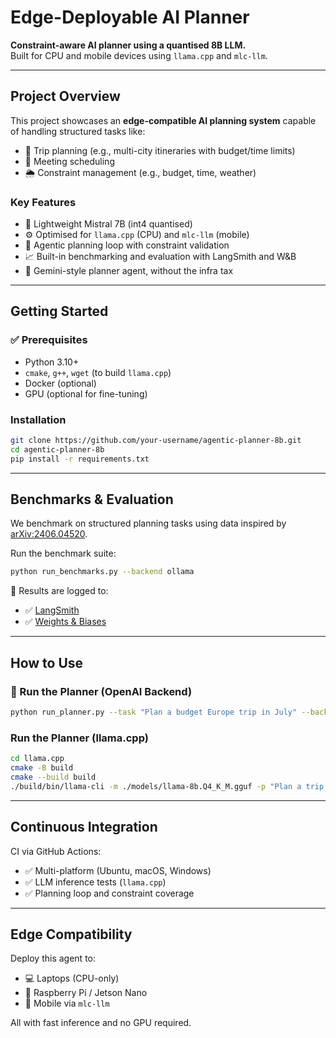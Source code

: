 # Edge-Deployable AI Planner

**Constraint-aware AI planner using a quantised 8B LLM.**  
Built for CPU and mobile devices using `llama.cpp` and `mlc-llm`.

---

## Project Overview

This project showcases an **edge-compatible AI planning system** capable of handling structured tasks like:

- 🧳 Trip planning (e.g., multi-city itineraries with budget/time limits)
- 📅 Meeting scheduling
- 🌦️ Constraint management (e.g., budget, time, weather)

### Key Features
- 🧠 Lightweight Mistral 7B (int4 quantised)
- ⚙️ Optimised for `llama.cpp` (CPU) and `mlc-llm` (mobile)
- 🔁 Agentic planning loop with constraint validation
- 📈 Built-in benchmarking and evaluation with LangSmith and W&B
- 🔬 Gemini-style planner agent, without the infra tax

---

##  Getting Started

### ✅ Prerequisites
- Python 3.10+
- `cmake`, `g++`, `wget` (to build `llama.cpp`)
- Docker (optional)
- GPU (optional for fine-tuning)

### Installation

```bash
git clone https://github.com/your-username/agentic-planner-8b.git
cd agentic-planner-8b
pip install -r requirements.txt
```

---

## Benchmarks & Evaluation

We benchmark on structured planning tasks using data inspired by [arXiv:2406.04520](https://arxiv.org/pdf/2406.04520).

Run the benchmark suite:
```bash
python run_benchmarks.py --backend ollama
```

🧠 Results are logged to:
- ✅ [LangSmith](https://smith.langchain.com/public/21b06a5d-4661-4594-874b-86cf733c142b/r)
- ✅ [Weights & Biases](https://wandb.ai/michael-sigamani-oxalatech/agentic-planner-8b)

---

## How to Use

### 🧪 Run the Planner (OpenAI Backend)

```bash
python run_planner.py --task "Plan a budget Europe trip in July" --backend openai
```

### Run the Planner (llama.cpp)

```bash
cd llama.cpp
cmake -B build
cmake --build build
./build/bin/llama-cli -m ./models/llama-8b.Q4_K_M.gguf -p "Plan a trip to Europe for two weeks under $3000"
```

---

## Continuous Integration

CI via GitHub Actions:
- ✅ Multi-platform (Ubuntu, macOS, Windows)
- ✅ LLM inference tests (`llama.cpp`)
- ✅ Planning loop and constraint coverage

---

## Edge Compatibility

Deploy this agent to:
- 💻 Laptops (CPU-only)
- 🍓 Raspberry Pi / Jetson Nano
- 📱 Mobile via `mlc-llm`

All with fast inference and no GPU required.
